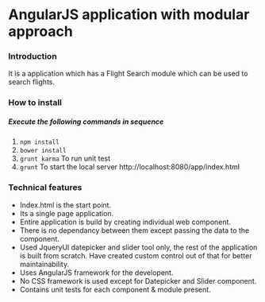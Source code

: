 <h1>AngularJS application with modular approach</h1>

<h3>Introduction</h3>
<p>It is a application which has a Flight Search module which can be used to search flights.</p>

<h3>How to install</h3>
<h5>Execute the following commands in sequence</h5>
<ol>
    <li><code>npm install</code></li>
    <li><code>bower install</code></li>
    <li><code>grunt karma</code>    To run unit test</li>
    <li><code>grunt</code>          To start the local server http://localhost:8080/app/index.html</li>
</ol>

<h3>Technical features</h3>
<ul>
    <li>Index.html is the start point.</li>
    <li>Its a single page application.</li>
    <li>Entire application is build by creating individual web component.</li>
    <li>There is no dependancy between them except passing the data to the component.</li>
    <li>Used JqueryUI datepicker and slider tool only, the rest of the application is built from scratch. Have created custom control out of that for better maintainability.</li>
    <li>Uses AngularJS framework for the developent.</li>
    <li>No CSS framework is used except for Datepicker and Slider component.</li>
    <li>Contains unit tests for each component & module present.</li>
</ul>
